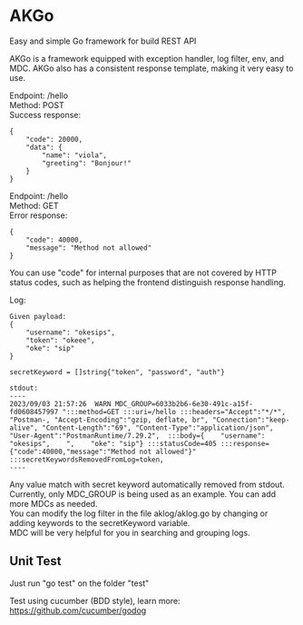 # AKGo
Easy and simple Go framework for build REST API

AKGo is a framework equipped with exception handler, log filter, env, and MDC. 
AKGo also has a consistent response template, making it very easy to use.

Endpoint: /hello<br>
Method: POST<br>
Success response:
```
{
    "code": 20000,
    "data": {
        "name": "viola",
        "greeting": "Bonjour!"
    }
}
```

Endpoint: /hello<br>
Method: GET<br>
Error response:
```
{
    "code": 40000,
    "message": "Method not allowed"
}
```

You can use "code" for internal purposes that are not covered by HTTP status codes, such as helping the frontend distinguish response handling.


Log:
```
Given payload:
{
    "username": "okesips",
    "token": "okeee",
    "oke": "sip"
}

secretKeyword = []string{"token", "password", "auth"}

stdout:
----
2023/09/03 21:57:26  WARN MDC_GROUP=6033b2b6-6e30-491c-a15f-fd0608457997 ":::method=GET :::uri=/hello :::headers="Accept":"*/*", "Postman-, "Accept-Encoding":"gzip, deflate, br", "Connection":"keep-alive", "Content-Length":"69", "Content-Type":"application/json", "User-Agent":"PostmanRuntime/7.29.2",  :::body={    "username": "okesips",    ",    "oke": "sip"} :::statusCode=405 :::response={"code":40000,"message":"Method not allowed"}" :::secretKeywordsRemovedFromLog=token,
----
```

Any value match with secret keyword automatically removed from stdout.<br>
Currently, only MDC_GROUP is being used as an example. You can add more MDCs as needed.<br>
You can modify the log filter in the file aklog/aklog.go by changing or adding keywords to the secretKeyword variable.<br>
MDC will be very helpful for you in searching and grouping logs.


## Unit Test
Just run "go test" on the folder "test"

Test using cucumber (BDD style), learn more: https://github.com/cucumber/godog
